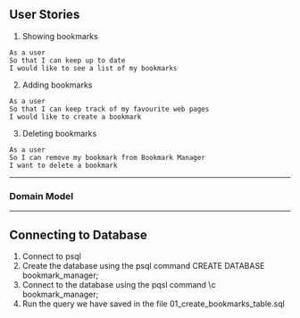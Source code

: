 
## User Stories

1. Showing bookmarks
```
As a user
So that I can keep up to date
I would like to see a list of my bookmarks
```

2. Adding bookmarks
```
As a user
So that I can keep track of my favourite web pages
I would like to create a bookmark
```

3. Deleting bookmarks
```
As a user
So I can remove my bookmark from Bookmark Manager
I want to delete a bookmark
```

---

### Domain Model

---

## Connecting to Database
1. Connect to psql
2. Create the database using the psql command CREATE DATABASE bookmark_manager;
3. Connect to the database using the pqsl command \c bookmark_manager;
4. Run the query we have saved in the file 01_create_bookmarks_table.sql
